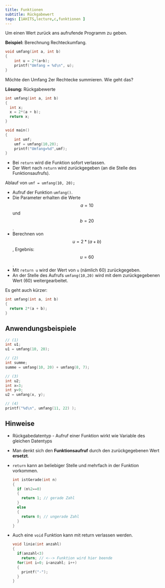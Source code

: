 ```yaml
---
title: Funktionen
subtitle: Rückgabewert
tags: [1AHITS,lecture,c,funktionen ]
---
```


<script src="https://cdn.mathjax.org/mathjax/latest/MathJax.js?config=TeX-AMS-MML_HTMLorMML" type="text/javascript"></script>



Um einen Wert zurück ans aufrufende Programm zu geben.

**Beispiel:** Berechnung Rechteckumfang.

```c
void umfang(int a, int b)
{
    int u = 2*(a+b);
    printf("Umfang = %d\n", u);
}
```

Möchte den Umfang 2er Rechtecke summieren. Wie geht das? 

**Lösung:** Rückgabewerte

```c
int umfang(int a, int b)
{
  int x;
  x = 2*(a + b);
  return x;
}
```

```c
void main()
{
    int umf;
    umf = umfang(10,20);
    printf("Umfang=%d",umf);
}
```

- Bei `return` wird die Funktion sofort verlassen.
- Der Wert nach `return` wird zurückgegeben (an die Stelle des Funktionsaufrufs). 


Ablauf von `umf = umfang(10, 20);`


- Aufruf der Funktion `umfang()`.
- Die Parameter erhalten die Werte $$a=10$$ und $$b=20$$. 
- Berechnen von $$u = 2*(a + b)$$, Ergebnis: $$u=60$$. 
- Mit `return u` wird der Wert von `u`  (nämlich 60) zurückgegeben.
- An der Stelle des Aufrufs `umfang(10,20)` wird mit dem zurückgegebenen Wert (60) weitergearbeitet.

Es geht auch kürzer:

```c
int umfang(int a, int b)
{
  return 2*(a + b);
}
```



## Anwendungsbeispiele

```c
// (1)
int u1;
u1 = umfang(10, 20);

// (2)
int summe;
summe = umfang(10, 20) + umfang(8, 7);

// (3)
int u2;
int x=3;
int y=9;
u2 = umfang(x, y);

// (4)
printf("%d\n", umfang(11, 22) );
```



## Hinweise

- Rückgabedatentyp - Aufruf einer Funktion wirkt wie Variable des gleichen Datentyps
  
- Man denkt sich den **Funktionsaufruf** durch den zurückgegebenen Wert **ersetzt**.
  
- `return` kann an beliebiger Stelle und mehrfach in der Funktion vorkommen.

  ```c
  int istGerade(int n)
  {
    if (n%2==0)
    {
      return 1; // gerade Zahl
    }
    else
    {
      return 0; // ungerade Zahl
    }
  }
  ```

- Auch eine `void` Funktion kann mit return verlassen werden.

  ```c
  void linie(int anzahl)
  {
    if(anzahl<3)
      return; // <--> Funktion wird hier beende
    for(int i=0; i<anzahl; i++)
    {
      printf("-");
    }
  }
  ```

  



















